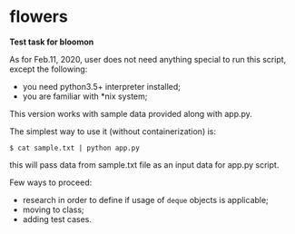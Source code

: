 # flowers
**Test task for bloomon**

As for Feb.11, 2020, user does not need anything special to run this script, except the following:
- you need python3.5+ interpreter installed;
- you are familiar with *nix system;

This version works with sample data provided along with app.py.

The simplest way to use it (without containerization) is:

`$ cat sample.txt | python app.py`

this will pass data from sample.txt file as an input data for app.py script.

Few ways to proceed:
- research in order to define if usage of `deque` objects is applicable;
- moving to class;
- adding test cases.